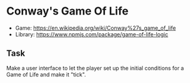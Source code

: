 Conway's Game Of Life
=====================

 - Game: https://en.wikipedia.org/wiki/Conway%27s_game_of_life
 - Library: https://www.npmjs.com/package/game-of-life-logic

Task
----

Make a user interface to let the player set up the initial conditions
for a Game of Life and make it "tick".

